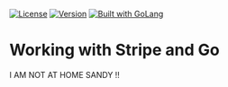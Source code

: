 [![License](http://img.shields.io/badge/license-mit-blue.svg?style=flat-square)](https://raw.githubusercontent.com/tsawler/goblender/master/LICENSE)
[![Version](https://img.shields.io/badge/goversion-1.16.x-blue.svg)](https://golang.org)
<a href="https://golang.org"><img src="https://img.shields.io/badge/powered_by-Go-3362c2.svg?style=flat-square" alt="Built with GoLang"></a>

# Working with Stripe and Go

I AM NOT AT HOME SANDY !!
